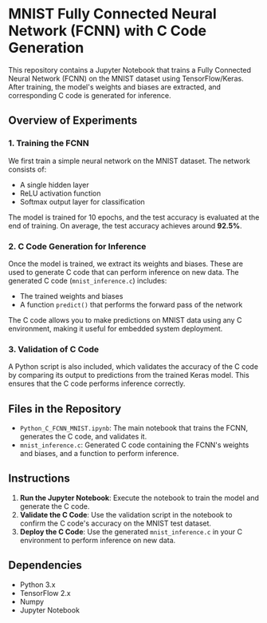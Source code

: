 # MNIST Fully Connected Neural Network (FCNN) with C Code Generation

This repository contains a Jupyter Notebook that trains a Fully Connected Neural Network (FCNN) on the MNIST dataset using TensorFlow/Keras. After training, the model's weights and biases are extracted, and corresponding C code is generated for inference.

## Overview of Experiments

### 1. Training the FCNN
We first train a simple neural network on the MNIST dataset. The network consists of:
- A single hidden layer
- ReLU activation function
- Softmax output layer for classification

The model is trained for 10 epochs, and the test accuracy is evaluated at the end of training. On average, the test accuracy achieves around **92.5%**.

### 2. C Code Generation for Inference
Once the model is trained, we extract its weights and biases. These are used to generate C code that can perform inference on new data. The generated C code (`mnist_inference.c`) includes:
- The trained weights and biases
- A function `predict()` that performs the forward pass of the network

The C code allows you to make predictions on MNIST data using any C environment, making it useful for embedded system deployment.

### 3. Validation of C Code
A Python script is also included, which validates the accuracy of the C code by comparing its output to predictions from the trained Keras model. This ensures that the C code performs inference correctly.

## Files in the Repository

- `Python_C_FCNN_MNIST.ipynb`: The main notebook that trains the FCNN, generates the C code, and validates it.
- `mnist_inference.c`: Generated C code containing the FCNN's weights and biases, and a function to perform inference.

## Instructions

1. **Run the Jupyter Notebook**: Execute the notebook to train the model and generate the C code.
2. **Validate the C Code**: Use the validation script in the notebook to confirm the C code's accuracy on the MNIST test dataset.
3. **Deploy the C Code**: Use the generated `mnist_inference.c` in your C environment to perform inference on new data.

## Dependencies

- Python 3.x
- TensorFlow 2.x
- Numpy
- Jupyter Notebook
